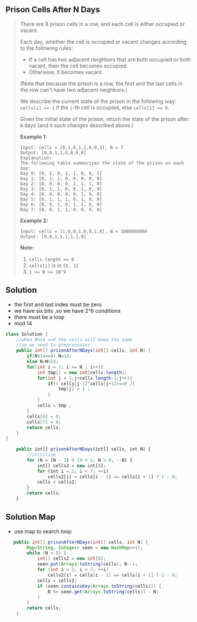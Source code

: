 ## Prison Cells After N Days

> There are 8 prison cells in a row, and each cell is either occupied or vacant.
>
> Each day, whether the cell is occupied or vacant changes according to the following rules:
>
> - If a cell has two adjacent neighbors that are both occupied or both vacant, then the cell becomes occupied.
> - Otherwise, it becomes vacant.
>
> (Note that because the prison is a row, the first and the last cells in the row can't have two adjacent neighbors.)
>
> We describe the current state of the prison in the following way: `cells[i] == 1` if the `i`-th cell is occupied, else `cells[i] == 0`.
>
> Given the initial state of the prison, return the state of the prison after `N` days (and `N` such changes described above.)
>
>  
>
> **Example 1:**
>
> ```
> Input: cells = [0,1,0,1,1,0,0,1], N = 7
> Output: [0,0,1,1,0,0,0,0]
> Explanation: 
> The following table summarizes the state of the prison on each day:
> Day 0: [0, 1, 0, 1, 1, 0, 0, 1]
> Day 1: [0, 1, 1, 0, 0, 0, 0, 0]
> Day 2: [0, 0, 0, 0, 1, 1, 1, 0]
> Day 3: [0, 1, 1, 0, 0, 1, 0, 0]
> Day 4: [0, 0, 0, 0, 0, 1, 0, 0]
> Day 5: [0, 1, 1, 1, 0, 1, 0, 0]
> Day 6: [0, 0, 1, 0, 1, 1, 0, 0]
> Day 7: [0, 0, 1, 1, 0, 0, 0, 0]
> ```
>
> **Example 2:**
>
> ```
> Input: cells = [1,0,0,1,0,0,1,0], N = 1000000000
> Output: [0,0,1,1,1,1,1,0]
> ```
>
>  
>
> **Note:**
>
> 1. `cells.length == 8`
> 2. `cells[i]` is in `{0, 1}`
> 3. `1 <= N <= 10^9`

## Solution 

*  the first and last index must be zero 
* we have six bits ,so we have 2^6 conditions 
* there must be a loop
* mod 14

```java
class Solution {
    //when N%14 ==0 the cells will keep the same 
    //so we need to preprocessor
    public int[] prisonAfterNDays(int[] cells, int N) {
        if(N%14==0) N=14;
        else N=N%14;
        for(int i = 1; i <= N ; i++){
            int tmp[] = new int[cells.length];
            for(int j = 1;j<cells.length-1;j++){
                if(( cells[j-1]^cells[j+1])==0 ){
                    tmp[j] = 1 ;
                }
            }
            cells = tmp ;            
        }
        cells[0] = 0;
        cells[7] = 0;
        return cells;
    }
}
```

```javascript
    public int[] prisonAfterNDays(int[] cells, int N) {
        //initilize 
        for (N = (N - 1) % 14 + 1; N > 0; --N) {
            int[] cells2 = new int[8];
            for (int i = 1; i < 7; ++i)
                cells2[i] = cells[i - 1] == cells[i + 1] ? 1 : 0;
            cells = cells2;
        }
        return cells;
    }
```

## Solution Map

* use map to search loop 

```java
   public int[] prisonAfterNDays(int[] cells, int N) {
        Map<String, Integer> seen = new HashMap<>();
        while (N > 0) {
            int[] cells2 = new int[8];
            seen.put(Arrays.toString(cells), N--);
            for (int i = 1; i < 7; ++i)
                cells2[i] = cells[i - 1] == cells[i + 1] ? 1 : 0;
            cells = cells2;
            if (seen.containsKey(Arrays.toString(cells))) {
                N %= seen.get(Arrays.toString(cells)) - N;
            }
        }
        return cells;
    }
```

